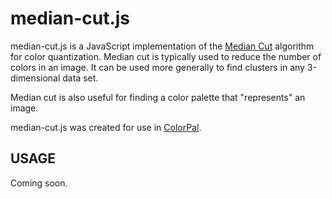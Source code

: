 median-cut.js
=============

median-cut.js is a JavaScript implementation of the [Median Cut](https://en.wikipedia.org/wiki/Median_cut) algorithm for color quantization.  Median cut is typically used to reduce the number of colors in an image.  It can be used more generally to find clusters in any 3-dimensional data set.

Median cut is also useful for finding a color palette that "represents" an image.

median-cut.js was created for use in [ColorPal](http://mwcz.org/2012/01/16/colorpal-alpha/).

USAGE
-----

Coming soon.

